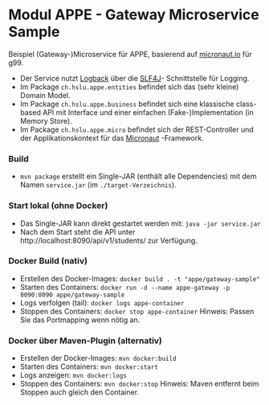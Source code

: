 # Modul APPE - Gateway Microservice Sample
Beispiel (Gateway-)Microservice für APPE, basierend auf [micronaut.io](https://micronaut.io/) für g99.
* Der Service nutzt [Logback](http://logback.qos.ch/) über die [SLF4J](http://www.slf4j.org/)-
  Schnittstelle für Logging.
* Im Package `ch.hslu.appe.entities` befindet sich das (sehr kleine) Domain Model.
* Im Package `ch.hslu.appe.business` befindet sich eine klassische class-based API
  mit Interface und einer einfachen (Fake-)Implementation (in Memory Store).
* Im Package `ch.hslu.appe.micro` befindet sich der REST-Controller und der 
  Applikationskontext für das [Micronaut](https://micronaut.io/) -Framework.

### Build
* `mvn package` erstellt ein Single-JAR (enthält alle Dependencies) mit dem Namen
`service.jar` (im `./target-Verzeichnis`). 

### Start lokal (ohne Docker)
* Das Single-JAR kann direkt gestartet werden mit: `java -jar service.jar`
* Nach dem Start steht die API unter http://localhost:8090/api/v1/students/ 
  zur Verfügung.

### Docker Build (nativ)
* Erstellen des Docker-Images: `docker build . -t "appe/gateway-sample"`
* Starten des Containers: `docker run -d --name appe-gateway -p 8090:8090 appe/gateway-sample`
* Logs verfolgen (tail): `docker logs appe-container`
* Stoppen des Containers: `docker stop appe-container`
Hinweis: Passen Sie das Portmapping wenn nötig an.

### Docker über Maven-Plugin (alternativ)
* Erstellen der Docker-Images: `mvn docker:build`
* Starten des Containers: `mvn docker:start`
* Logs anzeigen: `mvn docker:logs`
* Stoppen des Containers: `mvn docker:stop`
Hinweis: Maven entfernt beim Stoppen auch gleich den Container.
